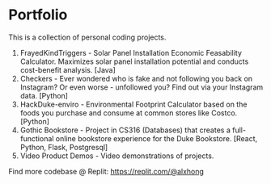 # Portfolio

This is a collection of personal coding projects.
1. FrayedKindTriggers - Solar Panel Installation Economic Feasability Calculator. Maximizes solar panel installation potential and conducts cost-benefit analysis. [Java]
2. Checkers - Ever wondered who is fake and not following you back on Instagram? Or even worse - unfollowed you? Find out via your Instagram data. [Python]
3. HackDuke-enviro - Environmental Footprint Calculator based on the foods you purchase and consume at common stores like Costco. [Python]
4. Gothic Bookstore - Project in CS316 (Databases) that creates a full-functional online bookstore experience for the Duke Bookstore. [React, Python, Flask, Postgresql]
5. Video Product Demos - Video demonstrations of projects.

Find more codebase @ Replit: https://replit.com/@alxhong
